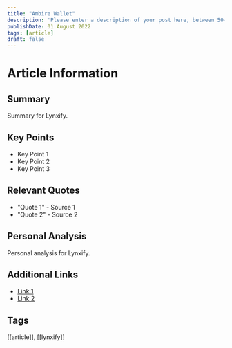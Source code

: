 ```yaml
---
title: "Ambire Wallet"
description: 'Please enter a description of your post here, between 50-160 chars!'
publishDate: 01 August 2022
tags: [article]
draft: false
---
```


# Article Information

## Summary
Summary for Lynxify.

## Key Points
- Key Point 1
- Key Point 2
- Key Point 3

## Relevant Quotes
- "Quote 1" - Source 1
- "Quote 2" - Source 2

## Personal Analysis
Personal analysis for Lynxify.

## Additional Links
- [Link 1](#)
- [Link 2](#)

## Tags
[[article]], [[lynxify]]